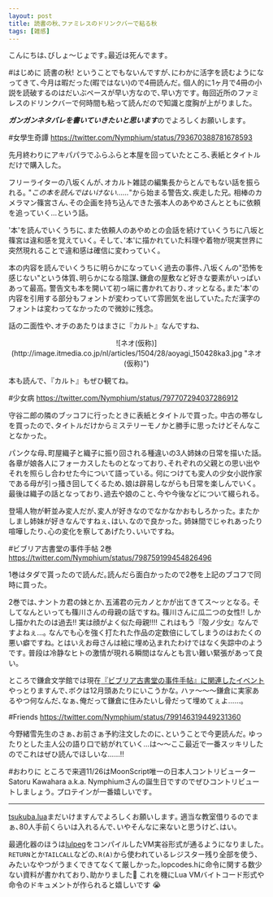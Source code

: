 ```yaml
---
layout: post
title: 読書の秋､ファミレスのドリンクバーで粘る秋
tags: [雑感]
---
```

<!--sectionize on-->

こんにちは､びしょ〜じょです｡最近は死んでます｡

#はじめに
読書の秋! ということでもないんですが､にわかに活字を読むようになってきて､今月は暇だった(暇ではない)ので4冊読んだ｡
個人的に1ヶ月で4冊の小説を読破するのはだいぶペースが早い方なので､早い方です｡
毎回近所のファミレスのドリンクバーで何時間も粘って読んだので知識と度胸が上がりました｡

***ガンガンネタバレを書いていきたいと思います***のでよろしくお願いします｡

#女學生奇譚
https://twitter.com/Nymphium/status/793670388781678593

先月終わりにアキパパラでふらふらと本屋を回っていたところ､表紙とタイトルだけで購入した｡

フリーライターの八坂くんが､オカルト雑誌の編集長からとんでもない話を振られる｡
"*この本を読んではいけない……*"から始まる警告文､疾走した兄｡
相棒のカメラマン篠宮さん､その企画を持ち込んできた張本人のあやめさんとともに依頼を追っていく…という話｡

'本'を読んでいくうちに､また依頼人のあやめとの会話を続けていくうちに八坂と篠宮は違和感を覚えていく｡
そして､'本'に描かれていた料理や着物が現実世界に突然現れることで違和感は確信に変わっていく｡

本の内容を読んでいくうちに明らかになっていく過去の事件､八坂くんの"恐怖を感じない"という体質､明らかになる陰謀､鎌倉の屋敷など好きな要素がいっぱいあって最高｡
警告文も本を開いて初っ端に書かれており､オッとなる｡また'本'の内容を引用する部分もフォントが変わっていて雰囲気を出していた｡ただ漢字のフォントは変わってなかったので微妙に残念｡

話の二面性や､オチのあたりはまさに『カルト』なんですね､

<center>![ネオ(仮称)](http://image.itmedia.co.jp/nl/articles/1504/28/aoyagi_150428ka3.jpg "ネオ(仮称)")</center>

本も読んで､『カルト』もぜひ観てね｡

#少女病
https://twitter.com/Nymphium/status/797707294037286912

守谷二郎の隣のブッコフに行ったときに表紙とタイトルで買った｡
中古の帯なしを買ったので､タイトルだけからミステリーモノかと勝手に思ったけどそんなことなかった｡

パンクな母､町屋織子と織子に振り回される種違いの3人姉妹の日常を描いた話｡
各章が娘各人にフォーカスしたものとなっており､それぞれの父親との思い出やそれを照らし合わせた今について語っている｡
何につけても変人の少女小説作家である母が引っ掻き回してくるため､娘は辟易しながらも日常を楽しんでいく｡
最後は織子の話となっており､過去や娘のこと､今や今後などについて綴られる｡

登場人物が軒並み変人だが､変人が好きなのでなかなかおもしろかった｡
またかしまし姉妹が好きなんですねぇ､はい､なので良かった｡
姉妹間でじゃれあったり喧嘩したり､心の変化を察してあげたり､いいですね｡

#ビブリア古書堂の事件手帖 2巻
https://twitter.com/Nymphium/status/798759199454826496

1巻はタダで貰ったので読んだ｡読んだら面白かったので2巻を上記のブコフで同時に買った｡

2巻では､ナントカ君の妹とか､五浦君の元カノとかが出てきてス〜ッとなる｡
そしてなんといっても篠川さんの母親の話ですね｡
篠川さんに瓜二つの女性!! しかし描かれたのは過去!! 実は顔がよく似た母親!!!! これはもう『殻ノ少女』なんですよねぇ…｡
なんでも心を強く打たれた作品の定数倍にしてしまうのはおたくの悪い癖ですね｡
とはいえお母さんは絵に埋め込まれたわけではなく失踪中のようです｡
普段は冷静なヒトの激情が現れる瞬間はなんとも言い難い緊張があって良い｡

ところで鎌倉文学館では現在[『ビブリア古書堂の事件手帖』に関連したイベント](http://www.kamakurabungaku.com/exhibition/pdf/201610A4.pdf)やっとりますんで､ボクは12月頭あたりにいこうかな｡
ハァ〜〜〜鎌倉に実家あるやつ何なんだ､なぁ､俺だって鎌倉に住みたいし骨だって埋めてぇよ……｡

#Friends
https://twitter.com/Nymphium/status/799146319449231360

今野緒雪先生のさぁ､お前さぁ予約注文したのに､ということで今更読んだ｡
ゆったりとした主人公の語り口で紡がれていく…は〜〜ここ最近で一番スッキリしたのでこれはぜひ読んでほしいな……!!

#おわりに
ところで来週11/26はMoonScript唯一の日本人コントリビューターSatoru Kawahara a.k.a. Nymphiumさんの誕生日ですのでぜひコントリビュートしましょう｡
プロテインが一番嬉しいです｡

---
[tsukuba.lua](https://connpass.com/event/42788/)まだいけますんでよろしくお願いします｡
適当な教室借りるのでまぁ､80人手前くらいは入れるんで､いやそんなに来ないと思うけど､はい｡

最適化器のほうは[lulpeg](https://github.com/pygy/LuLPeg)をコンパイルしたVM実谷形式が通るようになりました｡
`RETURN`とか`TAILCALL`などの､`R(A)`から使われているレジスター残り全部を使う､みたいなやつがうまくできてなくて厳しかった｡lopcodes.hに命令に関する数少ない資料が書かれており､助かりました💢
これを機にLua VMバイトコード形式や命令のドキュメントが作られると嬉しいです :sob:

